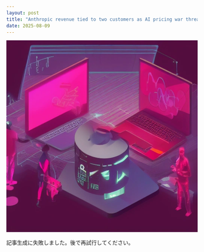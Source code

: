 ```yaml
---
layout: post
title: "Anthropic revenue tied to two customers as AI pricing war threatens margins"
date: 2025-08-09
---
```


![記事画像](assets/images/20250809_ai.png)

記事生成に失敗しました。後で再試行してください。
